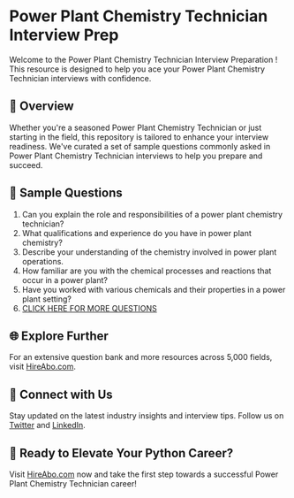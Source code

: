 # Power Plant Chemistry Technician Interview Prep

Welcome to the Power Plant Chemistry Technician Interview Preparation ! This resource is designed to help you ace your Power Plant Chemistry Technician interviews with confidence.

## 🚀 Overview

Whether you're a seasoned Power Plant Chemistry Technician or just starting in the field, this repository is tailored to enhance your interview readiness. We've curated a set of sample questions commonly asked in Power Plant Chemistry Technician interviews to help you prepare and succeed.

## 📝 Sample Questions

1. Can you explain the role and responsibilities of a power plant chemistry technician?
2. What qualifications and experience do you have in power plant chemistry?
3. Describe your understanding of the chemistry involved in power plant operations.
4. How familiar are you with the chemical processes and reactions that occur in a power plant?
5. Have you worked with various chemicals and their properties in a power plant setting?
6. [CLICK HERE FOR MORE QUESTIONS](https://hireabo.com/job/20_4_10/Power%20Plant%20Chemistry%20Technician)

## 🌐 Explore Further

For an extensive question bank and more resources across 5,000 fields, visit [HireAbo.com](https://www.hireabo.com).

## 📱 Connect with Us

Stay updated on the latest industry insights and interview tips. Follow us on [Twitter](https://twitter.com/hireabo) and [LinkedIn](https://www.linkedin.com/in/hire-abo-3609972a8/).

## 🚀 Ready to Elevate Your Python Career?

Visit [HireAbo.com](https://www.hireabo.com) now and take the first step towards a successful Power Plant Chemistry Technician career!